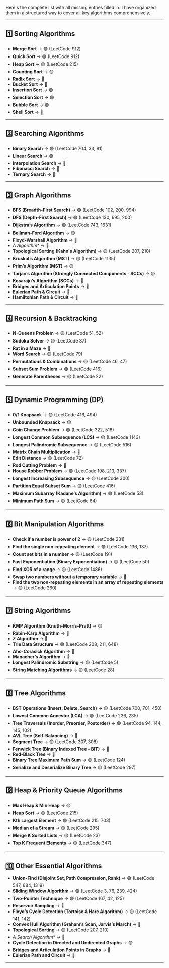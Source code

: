 Here's the complete list with all missing entries filled in. I have organized them in a structured way to cover all key algorithms comprehensively.  

---

## **1️⃣ Sorting Algorithms**
- **Merge Sort** → 🟢 (LeetCode 912)  
- **Quick Sort** → 🟢 (LeetCode 912)  
- **Heap Sort** → 🟡 (LeetCode 215)  
- **Counting Sort** → 🟡  
- **Radix Sort** → 🔵  
- **Bucket Sort** → 🔵  
- **Insertion Sort** → 🟢  
- **Selection Sort** → 🟢  
- **Bubble Sort** → 🟢  
- **Shell Sort** → 🔵  

---

## **2️⃣ Searching Algorithms**
- **Binary Search** → 🟢 (LeetCode 704, 33, 81)  
- **Linear Search** → 🟢  
- **Interpolation Search** → 🔵  
- **Fibonacci Search** → 🔵  
- **Ternary Search** → 🔵  

---

## **3️⃣ Graph Algorithms**
- **BFS (Breadth-First Search)** → 🟢 (LeetCode 102, 200, 994)  
- **DFS (Depth-First Search)** → 🟢 (LeetCode 130, 695, 200)  
- **Dijkstra’s Algorithm** → 🟢 (LeetCode 743, 1631)  
- **Bellman-Ford Algorithm** → 🟡  
- **Floyd-Warshall Algorithm** → 🔵  
- **A* Algorithm** → 🔵  
- **Topological Sorting (Kahn's Algorithm)** → 🟡 (LeetCode 207, 210)  
- **Kruskal’s Algorithm (MST)** → 🟡 (LeetCode 1135)  
- **Prim’s Algorithm (MST)** → 🟡  
- **Tarjan’s Algorithm (Strongly Connected Components - SCCs)** → 🟡  
- **Kosaraju’s Algorithm (SCCs)** → 🔵  
- **Bridges and Articulation Points** → 🔵  
- **Eulerian Path & Circuit** → 🔵  
- **Hamiltonian Path & Circuit** → 🔵  

---

## **4️⃣ Recursion & Backtracking**
- **N-Queens Problem** → 🟡 (LeetCode 51, 52)  
- **Sudoku Solver** → 🟡 (LeetCode 37)  
- **Rat in a Maze** → 🔵  
- **Word Search** → 🟡 (LeetCode 79)  
- **Permutations & Combinations** → 🟡 (LeetCode 46, 47)  
- **Subset Sum Problem** → 🟢 (LeetCode 416)  
- **Generate Parentheses** → 🟡 (LeetCode 22)  

---

## **5️⃣ Dynamic Programming (DP)**
- **0/1 Knapsack** → 🟡 (LeetCode 416, 494)  
- **Unbounded Knapsack** → 🟡  
- **Coin Change Problem** → 🟢 (LeetCode 322, 518)  
- **Longest Common Subsequence (LCS)** → 🟡 (LeetCode 1143)  
- **Longest Palindromic Subsequence** → 🟡 (LeetCode 516)  
- **Matrix Chain Multiplication** → 🔵  
- **Edit Distance** → 🟡 (LeetCode 72)  
- **Rod Cutting Problem** → 🔵  
- **House Robber Problem** → 🟢 (LeetCode 198, 213, 337)  
- **Longest Increasing Subsequence** → 🟡 (LeetCode 300)  
- **Partition Equal Subset Sum** → 🟡 (LeetCode 416)  
- **Maximum Subarray (Kadane’s Algorithm)** → 🟢 (LeetCode 53)  
- **Minimum Path Sum** → 🟡 (LeetCode 64)  

---

## **6️⃣ Bit Manipulation Algorithms**
- **Check if a number is power of 2** → 🟡 (LeetCode 231)  
- **Find the single non-repeating element** → 🟢 (LeetCode 136, 137)  
- **Count set bits in a number** → 🟡 (LeetCode 191)  
- **Fast Exponentiation (Binary Exponentiation)** → 🟡 (LeetCode 50)  
- **Find XOR of a range** → 🟡 (LeetCode 1486)  
- **Swap two numbers without a temporary variable** → 🔵  
- **Find the two non-repeating elements in an array of repeating elements** → 🟡 (LeetCode 260)  

---

## **7️⃣ String Algorithms**
- **KMP Algorithm (Knuth-Morris-Pratt)** → 🟡  
- **Rabin-Karp Algorithm** → 🔵  
- **Z Algorithm** → 🔵  
- **Trie Data Structure** → 🟢 (LeetCode 208, 211, 648)  
- **Aho-Corasick Algorithm** → 🔵  
- **Manacher’s Algorithm** → 🔵  
- **Longest Palindromic Substring** → 🟡 (LeetCode 5)  
- **String Matching Algorithms** → 🟡 (LeetCode 28)  

---

## **8️⃣ Tree Algorithms**
- **BST Operations (Insert, Delete, Search)** → 🟡 (LeetCode 700, 701, 450)  
- **Lowest Common Ancestor (LCA)** → 🟢 (LeetCode 236, 235)  
- **Tree Traversals (Inorder, Preorder, Postorder)** → 🟢 (LeetCode 94, 144, 145, 102)  
- **AVL Tree (Self-Balancing)** → 🔵  
- **Segment Tree** → 🟡 (LeetCode 307, 308)  
- **Fenwick Tree (Binary Indexed Tree - BIT)** → 🔵  
- **Red-Black Tree** → 🔵  
- **Binary Tree Maximum Path Sum** → 🟡 (LeetCode 124)  
- **Serialize and Deserialize Binary Tree** → 🟡 (LeetCode 297)  

---

## **9️⃣ Heap & Priority Queue Algorithms**
- **Max Heap & Min Heap** → 🟡  
- **Heap Sort** → 🟡 (LeetCode 215)  
- **Kth Largest Element** → 🟢 (LeetCode 215, 703)  
- **Median of a Stream** → 🟡 (LeetCode 295)  
- **Merge K Sorted Lists** → 🟡 (LeetCode 23)  
- **Top K Frequent Elements** → 🟡 (LeetCode 347)  

---

## **🔟 Other Essential Algorithms**
- **Union-Find (Disjoint Set, Path Compression, Rank)** → 🟢 (LeetCode 547, 684, 1319)  
- **Sliding Window Algorithm** → 🟢 (LeetCode 3, 76, 239, 424)  
- **Two-Pointer Technique** → 🟢 (LeetCode 167, 42, 125)  
- **Reservoir Sampling** → 🔵  
- **Floyd’s Cycle Detection (Tortoise & Hare Algorithm)** → 🟡 (LeetCode 141, 142)  
- **Convex Hull Algorithm (Graham’s Scan, Jarvis’s March)** → 🔵  
- **Topological Sorting** → 🟡 (LeetCode 207, 210)  
- **A* Search Algorithm** → 🔵  
- **Cycle Detection in Directed and Undirected Graphs** → 🟡  
- **Bridges and Articulation Points in Graphs** → 🔵  
- **Eulerian Path and Circuit** → 🔵  

---

